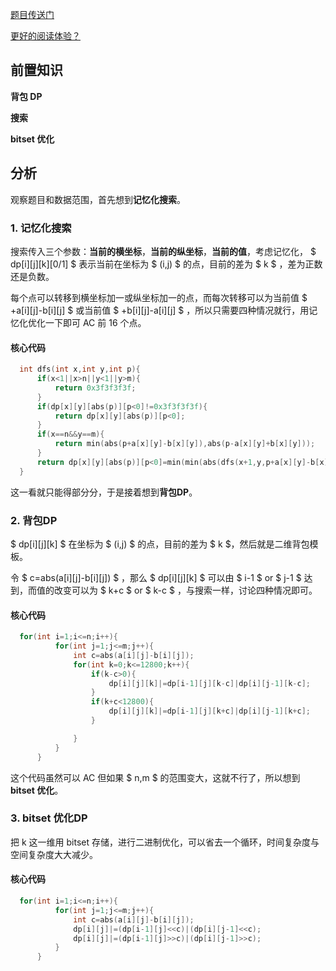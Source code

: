 [题目传送门](https://www.luogu.com.cn/problem/AT5288)

[更好的阅读体验？](https://www.luogu.com.cn/blog/cathyqwq/solution-at5288)

## 前置知识

**背包 DP**

**搜索**

**bitset 优化**

## 分析

观察题目和数据范围，首先想到**记忆化搜索**。

### 1. 记忆化搜索

搜索传入三个参数：**当前的横坐标**，**当前的纵坐标**，**当前的值**，考虑记忆化，  $ dp[i][j][k][0/1] $ 表示当前在坐标为 $ (i,j) $ 的点，目前的差为 $ k $ ，差为正数还是负数。

每个点可以转移到横坐标加一或纵坐标加一的点，而每次转移可以为当前值 $ +a[i][j]-b[i][j] $ 或当前值 $ +b[i][j]-a[i][j] $ ，所以只需要四种情况就行，用记忆化优化一下即可 AC 前 16 个点。
#### 核心代码

```cpp
  int dfs(int x,int y,int p){
      if(x<1||x>n||y<1||y>m){
          return 0x3f3f3f3f;
      }
      if(dp[x][y][abs(p)][p<0]!=0x3f3f3f3f){
          return dp[x][y][abs(p)][p<0];
      }
      if(x==n&&y==m){
          return min(abs(p+a[x][y]-b[x][y]),abs(p-a[x][y]+b[x][y]));
      }
      return dp[x][y][abs(p)][p<0]=min(min(abs(dfs(x+1,y,p+a[x][y]-b[x][y])),abs(dfs(x+1,y,p+b[x][y]-a[x][y]))),min(abs(dfs(x,y+1,p+a[x][y]-b[x][y])),abs(dfs(x,y+1,p+b[x][y]-a[x][y]))));
  }
```
这一看就只能得部分分，于是接着想到**背包DP**。

### 2. 背包DP

$ dp[i][j][k] $ 在坐标为 $ (i,j) $ 的点，目前的差为 $ k $，然后就是二维背包模板。

令 $ c=abs(a[i][j]-b[i][j]) $ ，那么 $ dp[i][j][k] $ 可以由 $ i-1 $ or $ j-1 $ 达到，而值的改变可以为 $ k+c $ or $ k-c $ ，与搜索一样，讨论四种情况即可。

#### 核心代码

```cpp
  for(int i=1;i<=n;i++){
          for(int j=1;j<=m;j++){
              int c=abs(a[i][j]-b[i][j]);
              for(int k=0;k<=12800;k++){
                  if(k-c>0){
                      dp[i][j][k]|=dp[i-1][j][k-c]|dp[i][j-1][k-c];
                  }
                  if(k+c<12800){
                      dp[i][j][k]|=dp[i-1][j][k+c]|dp[i][j-1][k+c];
                  }

              }
          }
      }
```

这个代码虽然可以 AC 但如果 $ n,m $ 的范围变大，这就不行了，所以想到 **bitset 优化**。

### 3. bitset 优化DP

把 k 这一维用 bitset 存储，进行二进制优化，可以省去一个循环，时间复杂度与空间复杂度大大减少。


#### 核心代码

```cpp
  for(int i=1;i<=n;i++){
          for(int j=1;j<=m;j++){
              int c=abs(a[i][j]-b[i][j]);
              dp[i][j]|=(dp[i-1][j]<<c)|(dp[i][j-1]<<c);
              dp[i][j]|=(dp[i-1][j]>>c)|(dp[i][j-1]>>c);
          }
      }
```